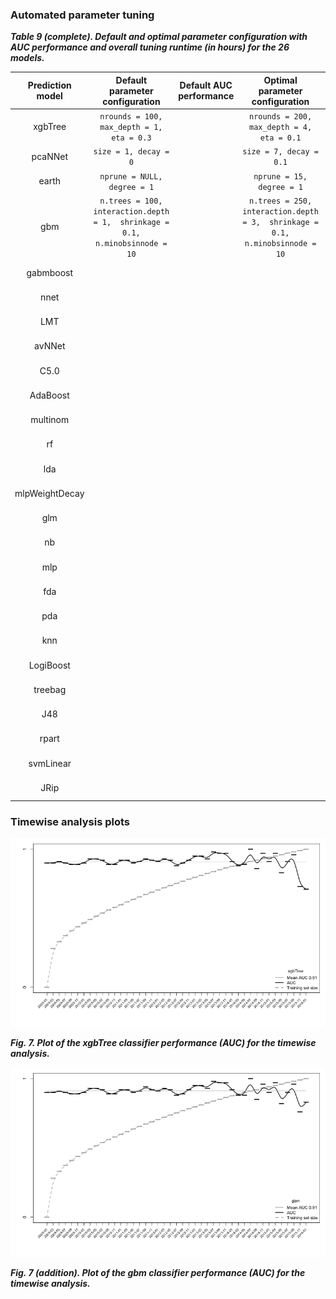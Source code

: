 
### Automated parameter tuning

***Table 9 (complete). Default and optimal parameter configuration with AUC performance and overall tuning runtime (in hours) for the 26 models.***

| Prediction model |                        Default parameter configuration                        | Default AUC  performance |                        Optimal parameter  configuration                       | Optimal AUC  performance | Tuning runtime |
|:----------------:|:-----------------------------------------------------------------------------:|:------------------------:|:-----------------------------------------------------------------------------:|:------------------------:|---------------:|
|      xgbTree     | `nrounds = 100,  max_depth = 1,  eta = 0.3`                                   |                          | `nrounds = 200,  max_depth = 4,  eta = 0.1`                                   |            .94           |        06h 47m |
|      pcaNNet     | `size = 1, decay = 0`                                                         |                          | `size = 7, decay = 0.1`                                                       |            .93           |        02h 20m |
|       earth      | `nprune = NULL, degree = 1`                                                   |                          | `nprune = 15, degree = 1`                                                     |            .93           |        03h 53m |
|        gbm       | `n.trees = 100, interaction.depth = 1,  shrinkage = 0.1, n.minobsinnode = 10` |                          | `n.trees = 250, interaction.depth = 3,  shrinkage = 0.1, n.minobsinnode = 10` |            .94           |        08h 44m |
|     gabmboost    |                                                                               |                          |                                                                               |                          |        02h 06m |
|       nnet       |                                                                               |                          |                                                                               |                          |        25h 10m |
|        LMT       |                                                                               |                          |                                                                               |                          |        75h 54m |
|      avNNet      |                                                                               |                          |                                                                               |                          |        11h 15m |
|       C5.0       |                                                                               |                          |                                                                               |                          |        07h 05m |
|     AdaBoost     |                                                                               |                          |                                                                               |                          |       114h 48m |
|     multinom     |                                                                               |                          |                                                                               |                          |        01h 05m |
|        rf        |                                                                               |                          |                                                                               |                          |        73h 24m |
|        lda       |                                                                               |                          |                                                                               |                          |        00h 06m |
|  mlpWeightDecay  |                                                                               |                          |                                                                               |                          |        85h 18m |
|        glm       |                                                                               |                          |                                                                               |                          |        00h 08m |
|        nb        |                                                                               |                          |                                                                               |                          |        00h 53m |
|        mlp       |                                                                               |                          |                                                                               |                          |        44h 12m |
|        fda       |                                                                               |                          |                                                                               |                          |        01h 34m |
|        pda       |                                                                               |                          |                                                                               |                          |        00h 29m |
|        knn       |                                                                               |                          |                                                                               |                          |       125h 28m |
|     LogiBoost    |                                                                               |                          |                                                                               |                          |        00h 21m |
|      treebag     |                                                                               |                          |                                                                               |                          |        06h 07m |
|        J48       |                                                                               |                          |                                                                               |                          |        01h 30m |
|       rpart      |                                                                               |                          |                                                                               |                          |        00h 12m |
|     svmLinear    |                                                                               |                          |                                                                               |                          |        15h 34m |
|       JRip       |                                                                               |                          |                                                                               |                          |        06h 50m |


### Timewise analysis plots
![xgbtree plot](./xgbTree_auc_plot.tiff)

***Fig. 7. Plot of the xgbTree classifier performance (AUC) for the timewise analysis.***

![gbm plot](./gbm_auc_plot.tiff)

***Fig. 7 (addition). Plot of the gbm classifier performance (AUC) for the timewise analysis.***
